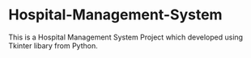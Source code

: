 # Hospital-Management-System
This is a Hospital Management System Project which developed using Tkinter libary from Python.
